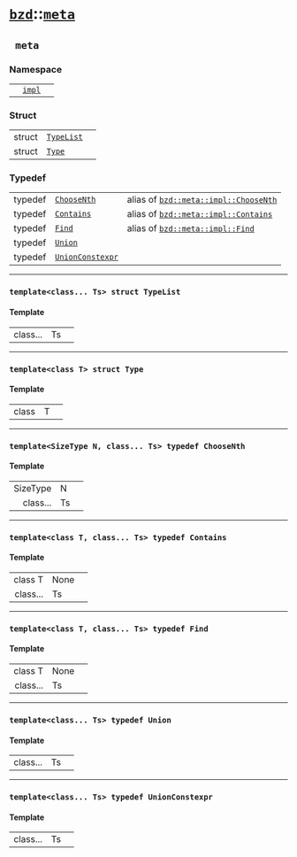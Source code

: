 # [`bzd`](../../index.md)::[`meta`](../index.md)

## ` meta`

### Namespace
||||
|---:|:---|:---|
||[`impl`](impl/index.md)||
### Struct
||||
|---:|:---|:---|
|struct|[`TypeList`](typelist/index.md)||
|struct|[`Type`](type/index.md)||
### Typedef
||||
|---:|:---|:---|
|typedef|[`ChooseNth`](./index.md)|alias of [`bzd::meta::impl::ChooseNth`](impl/choosenth/index.md)|
|typedef|[`Contains`](./index.md)|alias of [`bzd::meta::impl::Contains`](impl/contains/index.md)|
|typedef|[`Find`](./index.md)|alias of [`bzd::meta::impl::Find`](impl/find/index.md)|
|typedef|[`Union`](./index.md)||
|typedef|[`UnionConstexpr`](./index.md)||
------
### `template<class... Ts> struct TypeList`

#### Template
||||
|---:|:---|:---|
|class...|Ts||
------
### `template<class T> struct Type`

#### Template
||||
|---:|:---|:---|
|class|T||
------
### `template<SizeType N, class... Ts> typedef ChooseNth`

#### Template
||||
|---:|:---|:---|
|SizeType|N||
|class...|Ts||
------
### `template<class T, class... Ts> typedef Contains`

#### Template
||||
|---:|:---|:---|
|class T|None||
|class...|Ts||
------
### `template<class T, class... Ts> typedef Find`

#### Template
||||
|---:|:---|:---|
|class T|None||
|class...|Ts||
------
### `template<class... Ts> typedef Union`

#### Template
||||
|---:|:---|:---|
|class...|Ts||
------
### `template<class... Ts> typedef UnionConstexpr`

#### Template
||||
|---:|:---|:---|
|class...|Ts||
